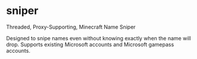 # sniper
Threaded, Proxy-Supporting, Minecraft Name Sniper

Designed to snipe names even without knowing exactly when the name will drop.
Supports existing Microsoft accounts and Microsoft gamepass accounts.
